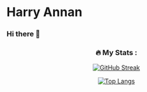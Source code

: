# Harry Annan

### Hi there 👋




<!--
**annanharry/annanharry** is a ✨ _special_ ✨ repository because its `README.md` (this file) appears on your GitHub profile.

Here are some ideas to get you started:

- 🔭 I’m currently working on ...
- 🌱 I’m currently learning ...
- 👯 I’m looking to collaborate on ...
- 🤔 I’m looking for help with ...
- 💬 Ask me about ...
- 📫 How to reach me: ...
- 😄 Pronouns: ...
- ⚡ Fun fact: ...
- :neckbeard: ...
-->

<div align="center">
  
### :fire: My Stats :
[![GitHub Streak](http://github-readme-streak-stats.herokuapp.com?user=annanharry&theme=dark&background=000000)](https://git.io/streak-stats)
  
[![Top Langs](https://github-readme-stats.vercel.app/api/top-langs/?username=Godwin254&layout=compact&theme=vision-friendly-dark)](https://github.com/anuraghazra/github-readme-stats)
  
</div>